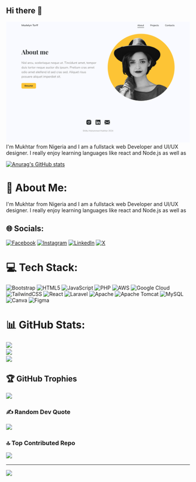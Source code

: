 ## Hi there 👋
<img src="About - Simple Footer.jpg"/>
I'm Mukhtar from Nigeria and I am a fullstack web Developer and UI/UX designer. I really enjoy learning languages like react and Node.js as well as 

[![Anurag's GitHub stats](https://github-readme-stats.vercel.app/api?username=mukhtar750)](https://github.com/anuraghazra/github-readme-stats)
# 💫 About Me:
I'm Mukhtar from Nigeria and I am a fullstack web Developer and UI/UX designer. I really enjoy learning languages like react and Node.js as well as


## 🌐 Socials:
[![Facebook](https://img.shields.io/badge/Facebook-%231877F2.svg?logo=Facebook&logoColor=white)](https://facebook.com/www.facebook.com/sheethmuhammad.mukhtar?mibextid=ZbWKwl) [![Instagram](https://img.shields.io/badge/Instagram-%23E4405F.svg?logo=Instagram&logoColor=white)](https://instagram.com/@shittumuhammadmukhtar) [![LinkedIn](https://img.shields.io/badge/LinkedIn-%230077B5.svg?logo=linkedin&logoColor=white)](https://linkedin.com/in/www.linkedin.com/in/mukhtar-shittu-214552ba) [![X](https://img.shields.io/badge/X-black.svg?logo=X&logoColor=white)](https://x.com/@shittu_muhammad) 

# 💻 Tech Stack:
![Bootstrap](https://img.shields.io/badge/bootstrap-%238511FA.svg?style=for-the-badge&logo=bootstrap&logoColor=white)
![HTML5](https://img.shields.io/badge/html5-%23E34F26.svg?style=for-the-badge&logo=html5&logoColor=white) ![JavaScript](https://img.shields.io/badge/javascript-%23323330.svg?style=for-the-badge&logo=javascript&logoColor=%23F7DF1E) ![PHP](https://img.shields.io/badge/php-%23777BB4.svg?style=for-the-badge&logo=php&logoColor=white) ![AWS](https://img.shields.io/badge/AWS-%23FF9900.svg?style=for-the-badge&logo=amazon-aws&logoColor=white) ![Google Cloud](https://img.shields.io/badge/GoogleCloud-%234285F4.svg?style=for-the-badge&logo=google-cloud&logoColor=white) ![TailwindCSS](https://img.shields.io/badge/tailwindcss-%2338B2AC.svg?style=for-the-badge&logo=tailwind-css&logoColor=white) ![React](https://img.shields.io/badge/react-%2320232a.svg?style=for-the-badge&logo=react&logoColor=%2361DAFB) ![Laravel](https://img.shields.io/badge/laravel-%23FF2D20.svg?style=for-the-badge&logo=laravel&logoColor=white) ![Apache](https://img.shields.io/badge/apache-%23D42029.svg?style=for-the-badge&logo=apache&logoColor=white) ![Apache Tomcat](https://img.shields.io/badge/apache%20tomcat-%23F8DC75.svg?style=for-the-badge&logo=apache-tomcat&logoColor=black) ![MySQL](https://img.shields.io/badge/mysql-4479A1.svg?style=for-the-badge&logo=mysql&logoColor=white) ![Canva](https://img.shields.io/badge/Canva-%2300C4CC.svg?style=for-the-badge&logo=Canva&logoColor=white) ![Figma](https://img.shields.io/badge/figma-%23F24E1E.svg?style=for-the-badge&logo=figma&logoColor=white)

# 📊 GitHub Stats:
![](https://github-readme-stats.vercel.app/api?username=mukhtar750&theme=shadow_blue&hide_border=false&include_all_commits=false&count_private=false)<br/>
![](https://github-readme-streak-stats.herokuapp.com/?user=mukhtar750&theme=shadow_blue&hide_border=false)<br/>
![](https://github-readme-stats.vercel.app/api/top-langs/?username=mukhtar750&theme=shadow_blue&hide_border=false&include_all_commits=false&count_private=false&layout=compact)

## 🏆 GitHub Trophies
![](https://github-profile-trophy.vercel.app/?username=mukhtar750&theme=radical&no-frame=false&no-bg=false&margin-w=4)

### ✍️ Random Dev Quote
![](https://quotes-github-readme.vercel.app/api?type=horizontal&theme=radical)

### 🔝 Top Contributed Repo
![](https://github-contributor-stats.vercel.app/api?username=mukhtar750&limit=5&theme=dark&combine_all_yearly_contributions=true)

---
[![](https://visitcount.itsvg.in/api?id=mukhtar750&icon=0&color=0)](https://visitcount.itsvg.in)

<!-- Proudly created with GPRM ( https://gprm.itsvg.in ) -->
